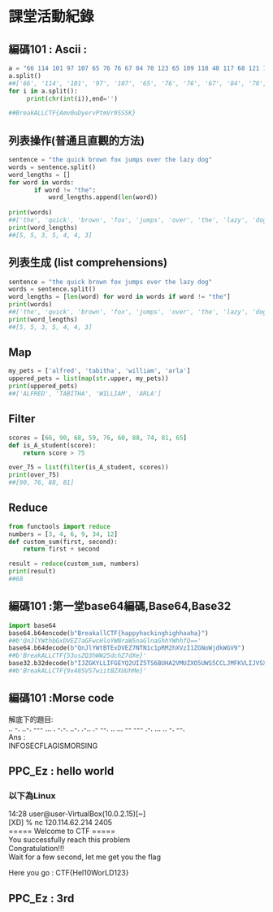# 課堂活動紀錄
## 編碼101 : Ascii  :
```python
a = "66 114 101 97 107 65 76 76 67 84 70 123 65 109 118 48 117 68 121 101 114 118 80 116 109 86 114 57 83 83 83 75 125"
a.split()
##['66', '114', '101', '97', '107', '65', '76', '76', '67', '84', '70', '123', '65', '109', '118', '48', '117', '68', '121', '101', '114', '118', '80', '116', '109', '86', '114', '57', '83', '83', '83', '75', '125']
for i in a.split():     
     print(chr(int(i)),end='')        

##BreakALLCTF{Amv0uDyervPtmVr9SSSK}
```

## 列表操作(普通且直觀的方法)
```python
sentence = "the quick brown fox jumps over the lazy dog"
words = sentence.split()
word_lengths = []
for word in words:
       if word != "the":
           word_lengths.append(len(word))
 
print(words)
##['the', 'quick', 'brown', 'fox', 'jumps', 'over', 'the', 'lazy', 'dog']
print(word_lengths)
##[5, 5, 3, 5, 4, 4, 3]
```

## 列表生成 (list comprehensions)
```python
sentence = "the quick brown fox jumps over the lazy dog"
words = sentence.split()
word_lengths = [len(word) for word in words if word != "the"]
print(words)
##['the', 'quick', 'brown', 'fox', 'jumps', 'over', 'the', 'lazy', 'dog']
print(word_lengths)
##[5, 5, 3, 5, 4, 4, 3]
```
## Map
```python
my_pets = ['alfred', 'tabitha', 'william', 'arla']
uppered_pets = list(map(str.upper, my_pets))
print(uppered_pets)
##['ALFRED', 'TABITHA', 'WILLIAM', 'ARLA']
```

## Filter
```python
scores = [66, 90, 68, 59, 76, 60, 88, 74, 81, 65]
def is_A_student(score):
    return score > 75

over_75 = list(filter(is_A_student, scores))
print(over_75)
##[90, 76, 88, 81]
```

## Reduce
```python
from functools import reduce
numbers = [3, 4, 6, 9, 34, 12]
def custom_sum(first, second):
    return first + second

result = reduce(custom_sum, numbers)
print(result)
##68
```

## 編碼101 :第一堂base64編碼,Base64,Base32
```python
import base64
base64.b64encode(b"BreakallCTF{happyhackinghighhaaha}")
##b'QnJlYWthbGxDVEZ7aGFwcHloYWNraW5naGlnaGhhYWhhfQ=='
base64.b64decode(b"QnJlYWtBTExDVEZ7NTN1c1pRM2hXVzI1ZGNoWjdkWGV9")
##b'BreakALLCTF{53usZQ3hWW25dchZ7dXe}'
base32.b32decode(b"IJZGKYLLIFGEYQ2UIZ5TS6BUHA2VMUZXO5UWS5CCLJMFKVLIJVSX2===")
##b'BreakALLCTF{9x485VS7wiitBZXUUhMe}'
```

## 編碼101 :Morse code
解底下的題目:  
.. -. ..-. --- ... . -.-. ..-. .-.. .- --. .. ... -- --- .-. ... .. -. --.  
Ans :  
INFOSECFLAGISMORSING

## PPC_Ez : hello world

### 以下為Linux
14:28 user@user-VirtualBox(10.0.2.15)[~]   
[XD] % nc 120.114.62.214 2405  
===== Welcome to CTF =====  
You successfully reach this problem  
Congratulation!!!  
Wait for a few second, let me get you the flag  

Here you go : CTF{Hel10WorLD123}

## PPC_Ez : 3rd 


